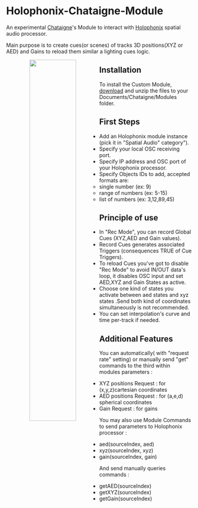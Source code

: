 # Holophonix-Chataigne-Module

An experimental [Chataigne](http://benjamin.kuperberg.fr/chataigne)'s Module to interact with [Holophonix](https://holophonix.xyz) spatial audio processor.

Main purpose is to create cues(or scenes) of tracks 3D positions(XYZ or AED) and Gains to reload them similar a lighting cues logic.

<p align="center">
<img style=" float:left; width:50%" src="../master/example/example.gif" width="45%">
</p>

## Installation

To install the Custom Module, [download](https://github.com/dewiweb/Holophonix-chataigne-module/archive/refs/heads/main.zip) and unzip the files to your Documents/Chataigne/Modules folder.

## First Steps

- Add an Holophonix module instance (pick it in "Spatial Audio" category").
- Specify your local OSC receiving port.
- Specify IP address and OSC port of your Holophonix processor.
- Specify Objects IDs to add, accepted formats are:
  - single number (ex: 9)
  - range of numbers (ex: 5-15)
  - list of numbers (ex: 3,12,89,45)

## Principle of use

- In "Rec Mode", you can record Global Cues (XYZ,AED and Gain values).
- Record Cues generates associated Triggers (consequences TRUE of Cue Triggers).
- To reload Cues you've got to disable "Rec Mode" to avoid IN/OUT data's loop, it disables OSC input and set AED,XYZ and Gain States as active.
- Choose one kind of states you activate between aed states and xyz states .Send both kind of coordinates simultaneously is not recommended.
- You can set interpolation's curve and time per-track if needed.

## Additional Features

You can automatically( with "request rate" setting) or manually send "get" commands to the third within modules parameters :

- XYZ positions Request : for (x,y,z)cartesian coordinates
- AED positions Request : for (a,e,d) spherical coordinates
- Gain Request : for gains

You may also use Module Commands to send parameters to Holophonix processor :

- aed(sourceIndex, aed)
- xyz(sourceIndex, xyz)
- gain(sourceIndex, gain)

And send manually queries commands :

- getAED(sourceIndex)
- getXYZ(sourceIndex)
- getGain(sourceIndex)
